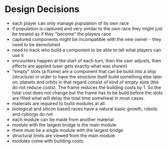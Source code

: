 # Design Decisions

* each player can only manage population of its own race
* if population is captured and very similar to the own race they might just be treated as if they "become" the players race
* captured components might be incompatible with the new owner - they need to be demolished
* need to track who build a component to be able to tell what players can use it
* encounters happen at the start of each turn, then the user adjusts, then effects are applied (user gets exactly what was shown)
* "empty" slots (a frame) are a component that can be build into a ship (structure) in order to have the structure itself build something else later on. planets and orbits in that regard consist of kind of empty slots (the do not reduce costs). The frame reduces the building costs by 1. So the total cost does not change but the frame has to be build before the slots are filled what will delay the total time somehwat in most cases.
* materials are required to build modules at all.
* biological and silicon based races have a natural basic growth, robots and cyborgs do not
* each module can be made from another material
* module with the largest bridge is the main module
* there must be a single module with the largest bridge
* structural limits are viewed from the main module
* modules come with building costs.   